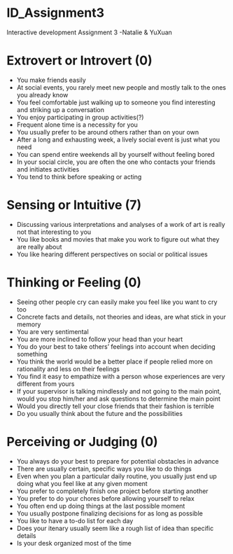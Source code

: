 # ID_Assignment3
Interactive development Assignment 3 -Natalie &amp; YuXuan

<!-- Questions -->

# Extrovert or Introvert (0)

- You make friends easily
- At social events, you rarely meet new people and mostly talk to the ones you already know
- You feel comfortable just walking up to someone you find interesting and striking up a conversation
- You enjoy participating in group activities(?)
- Frequent alone time is a necessity for you
- You usually prefer to be around others rather than on your own
- After a long and exhausting week, a lively social event is just what you need
- You can spend entire weekends all by yourself without feeling bored
- In your social circle, you are often the one who contacts your friends and initiates activities
- You tend to think before speaking or acting
# Sensing or Intuitive (7)

- Discussing various interpretations and analyses of a work of art is really not that interesting to you
- You like books and movies that make you work to figure out what they are really about
- You like hearing different perspectives on social or political issues

# Thinking or Feeling (0)

- Seeing other people cry can easily make you feel like you want to cry too
- Concrete facts and details, not theories and ideas, are what stick in your memory
- You are very sentimental
- You are more inclined to follow your head than your heart
- You do your best to take others’ feelings into account when deciding something
- You think the world would be a better place if people relied more on rationality and less on their feelings
- You find it easy to empathize with a person whose experiences are very different from yours
- If your supervisor is talking mindlessly and not going to the main point, would you stop him/her and ask questions to determine the main point
- Would you directly tell your close friends that their fashion is terrible
- Do you usually think about the future and the possibilities


# Perceiving or Judging (0)

- You always do your best to prepare for potential obstacles in advance
- There are usually certain, specific ways you like to do things
- Even when you plan a particular daily routine, you usually just end up doing what you feel like at any given moment
- You prefer to completely finish one project before starting another
- You prefer to do your chores before allowing yourself to relax
- You often end up doing things at the last possible moment
- You usually postpone finalizing decisions for as long as possible
- You like to have a to-do list for each day
- Does your itenary usually seem like a rough list of idea than specific details
- Is your desk organized most of the time